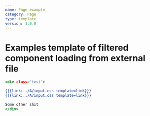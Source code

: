 ```yaml
---
name: Page example
category: Page
type: template
version: 1.0.0
---
```


# Examples template of filtered component loading from external file

```register.html
<div class="test">

{{{link:../A/input.css template=link}}}
{{{link:../A/input.css template=link}}}

Some other shit
</div>
```
